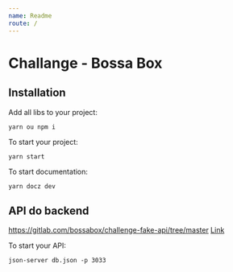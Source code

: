 ```yaml
---
name: Readme
route: /
---
```


# Challange - Bossa Box

## Installation

Add all libs to your project:

```
yarn ou npm i
```

To start your project:

```
yarn start
```
To start documentation:

```
yarn docz dev
```

## API do backend

https://gitlab.com/bossabox/challenge-fake-api/tree/master
[Link](https://gitlab.com/bossabox/challenge-fake-api/tree/master)

To start your API:

```
json-server db.json -p 3033
```
